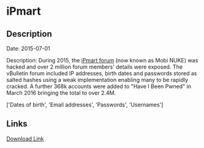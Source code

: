 # iPmart

## Description

Date: 2015-07-01

Description:
During 2015, the <a href="http://ipmart-forum.com" target="_blank" rel="noopener">iPmart forum</a> (now known as Mobi NUKE) was hacked and over 2 million forum members' details were exposed. The vBulletin forum included IP addresses, birth dates and passwords stored as salted hashes using a weak implementation enabling many to be rapidly cracked. A further 368k accounts were added to &quot;Have I Been Pwned&quot; in March 2016 bringing the total to over 2.4M.


['Dates of birth', 'Email addresses', 'Passwords', 'Usernames']

## Links

[Download Link](https://link-to.net/1229997/787.2741844529012/dynamic/?r=aXBtYXJ0LWZvcnVtLmNvbQ==)